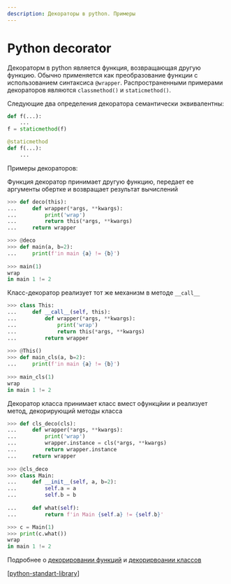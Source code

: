 ```yaml
---
description: Декораторы в python. Примеры
---
```

# Python decorator

Декораторм в python является функция, возвращающая другую функцию. Обычно применяется как преобразование функции с использованием синтаксиса `@wrapper`. Распространенными примерами декораторов являются `classmethod()` и `staticmethod()`.

Cледующие два определения декоратора семантически эквивалентны:

```python
def f(...):
    ...
f = staticmethod(f)

@staticmethod
def f(...):
    ...
```

Примеры декораторов:

Функция декоратор принимает другую функцию, передает ее аргументы обертке и возвращает результат вычислений

```python
>>> def deco(this):
...     def wrapper(*args, **kwargs):
...         print('wrap')
...         return this(*args, **kwargs)
...     return wrapper

>>> @deco
>>> def main(a, b=2):
...     print(f'in main {a} != {b}')
    
>>> main(1)
wrap
in main 1 != 2
```

Класс-декоратор реализует тот же механизм в методе `__call__`

```python
>>> class This:
...     def __call__(self, this):
...         def wrapper(*args, **kwargs):
...             print('wrap')
...             return this(*args, **kwargs)
...         return wrapper
        
>>> @This()
>>> def main_cls(a, b=2):
...     print(f'in main {a} != {b}')
    
>>> main_cls(1)
wrap
in main 1 != 2
```

Декоратор класса принимает класс вмест офункцйии и реализует метод, декорирующий методы класса

```python
>>> def cls_deco(cls):
...     def wrapper(*args, **kwargs):
...         print('wrap')
...         wrapper.instance = cls(*args, **kwargs)
...         return wrapper.instance
...     return wrapper
    
>>> @cls_deco
>>> class Main:
...     def __init__(self, a, b=2):
...         self.a = a
...         self.b = b
    
...     def what(self):
...         return f'in Main {self.a} != {self.b}'

>>> c = Main(1)
>>> print(c.what())
wrap
in main 1 != 2
```

Подробнее о [декорировании функций](https://docs.python.org/3/reference/compound_stmts.html#function) и [декорирвоании классов](https://docs.python.org/3/reference/compound_stmts.html#class)

[[python-standart-library]]

[//begin]: # "Autogenerated link references for markdown compatibility"
[python-standart-library]: ../lists/python-standart-library "Стандартная библиотека python - список заметок"
[//end]: # "Autogenerated link references"